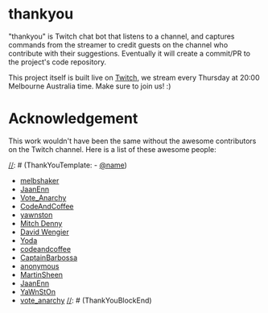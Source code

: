 # thankyou

"thankyou" is Twitch chat bot that listens to a channel, and captures commands from the streamer to credit guests on the channel who contribute with their suggestions. Eventually it will create a commit/PR to the project's code repository.

This project itself is built live on [Twitch](https://twitch.tv/emadashi), we stream every Thursday at 20:00 Melbourne Australia time. Make sure to join us! :)

# Acknowledgement

This work wouldn't have been the same without the awesome contributors on the Twitch channel. Here is a list of these awesome people:

[//]: # (ThankYouBlockStart)
[//]: # (ThankYouTemplate: - [@name](https://twitch.tv/@name))
- [melbshaker](https://twitch.tv/melbshaker)
- [JaanEnn](https://twitch.tv/jaanenn)
- [Vote_Anarchy](https://twitch.tv/vote_anarchy)
- [CodeAndCoffee](https://twitch.tv/codeandcoffee)
- [yawnston](https://github.com/yawnston)
- [Mitch Denny](https://github.com/mitchdenny)
- [David Wengier](https://github.com/davidwengier)
 - [Yoda](https://twitch.tv/Yoda)
 - [codeandcoffee](https://twitch.tv/codeandcoffee)
 - [CaptainBarbossa](https://twitch.tv/CaptainBarbossa)
 - [anonymous](https://twitch.tv/anonymous)
 - [MartinSheen](https://twitch.tv/MartinSheen)
 - [JaanEnn](https://twitch.tv/JaanEnn)
 - [YaWnStOn](https://twitch.tv/YaWnStOn)
 - [vote_anarchy](https://twitch.tv/vote_anarchy)
[//]: # (ThankYouBlockEnd)
